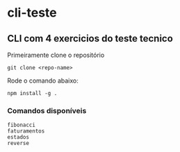 # cli-teste
## CLI com 4 exercicios do teste tecnico

Primeiramente clone o repositório

    git clone <repo-name>

Rode o comando abaixo:

    npm install -g .
    
### Comandos disponíveis

    fibonacci
    faturamentos
    estados
    reverse
